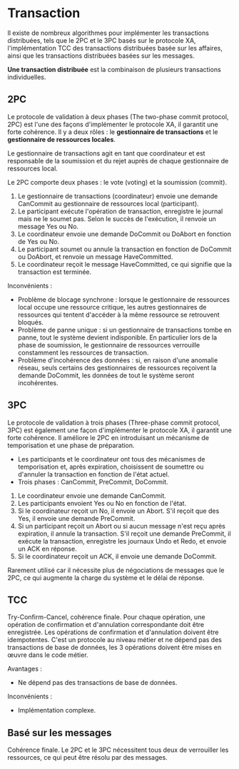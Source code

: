 # Transaction

Il existe de nombreux algorithmes pour implémenter les transactions distribuées, tels que le 2PC et le 3PC basés sur le protocole XA, l'implémentation TCC des transactions distribuées basée sur les affaires, ainsi que les transactions distribuées basées sur les messages.

**Une transaction distribuée** est la combinaison de plusieurs transactions individuelles.

## 2PC

Le protocole de validation à deux phases (The two-phase commit protocol, 2PC) est l'une des façons d'implémenter le protocole XA, il garantit une forte cohérence. Il y a deux rôles : le **gestionnaire de transactions** et le **gestionnaire de ressources locales**.

Le gestionnaire de transactions agit en tant que coordinateur et est responsable de la soumission et du rejet auprès de chaque gestionnaire de ressources local.

Le 2PC comporte deux phases : le vote (voting) et la soumission (commit).

1. Le gestionnaire de transactions (coordinateur) envoie une demande CanCommit au gestionnaire de ressources local (participant).
2. Le participant exécute l'opération de transaction, enregistre le journal mais ne le soumet pas. Selon le succès de l'exécution, il renvoie un message Yes ou No.
3. Le coordinateur envoie une demande DoCommit ou DoAbort en fonction de Yes ou No.
4. Le participant soumet ou annule la transaction en fonction de DoCommit ou DoAbort, et renvoie un message HaveCommitted.
5. Le coordinateur reçoit le message HaveCommitted, ce qui signifie que la transaction est terminée.

Inconvénients :

- Problème de blocage synchrone : lorsque le gestionnaire de ressources local occupe une ressource critique, les autres gestionnaires de ressources qui tentent d'accéder à la même ressource se retrouvent bloqués.
- Problème de panne unique : si un gestionnaire de transactions tombe en panne, tout le système devient indisponible. En particulier lors de la phase de soumission, le gestionnaire de ressources verrouille constamment les ressources de transaction.
- Problème d'incohérence des données : si, en raison d'une anomalie réseau, seuls certains des gestionnaires de ressources reçoivent la demande DoCommit, les données de tout le système seront incohérentes.

## 3PC

Le protocole de validation à trois phases (Three-phase commit protocol, 3PC) est également une façon d'implémenter le protocole XA, il garantit une forte cohérence. Il améliore le 2PC en introduisant un mécanisme de temporisation et une phase de préparation.

- Les participants et le coordinateur ont tous des mécanismes de temporisation et, après expiration, choisissent de soumettre ou d'annuler la transaction en fonction de l'état actuel.
- Trois phases : CanCommit, PreCommit, DoCommit.

1. Le coordinateur envoie une demande CanCommit.
2. Les participants envoient Yes ou No en fonction de l'état.
3. Si le coordinateur reçoit un No, il envoie un Abort. S'il reçoit que des Yes, il envoie une demande PreCommit.
4. Si un participant reçoit un Abort ou si aucun message n'est reçu après expiration, il annule la transaction. S'il reçoit une demande PreCommit, il exécute la transaction, enregistre les journaux Undo et Redo, et envoie un ACK en réponse.
5. Si le coordinateur reçoit un ACK, il envoie une demande DoCommit.

Rarement utilisé car il nécessite plus de négociations de messages que le 2PC, ce qui augmente la charge du système et le délai de réponse.

## TCC

Try-Confirm-Cancel, cohérence finale. Pour chaque opération, une opération de confirmation et d'annulation correspondante doit être enregistrée. Les opérations de confirmation et d'annulation doivent être idempotentes. C'est un protocole au niveau métier et ne dépend pas des transactions de base de données, les 3 opérations doivent être mises en œuvre dans le code métier.

Avantages :

- Ne dépend pas des transactions de base de données.

Inconvénients :

- Implémentation complexe.

## Basé sur les messages

Cohérence finale. Le 2PC et le 3PC nécessitent tous deux de verrouiller les ressources, ce qui peut être résolu par des messages.